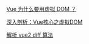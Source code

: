 [Vue 为什么要用虚拟 DOM ？](https://juejin.cn/post/7131667717848825864)

[深入剖析：Vue核心之虚拟DOM](https://juejin.cn/post/6844903895467032589)

[解析 vue2 diff 算法](https://zhuanlan.zhihu.com/p/76384873)
